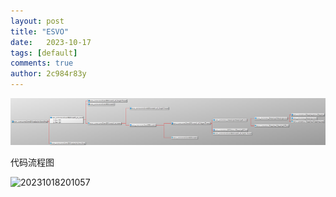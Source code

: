 ```yaml
---
layout: post
title: "ESVO"
date:   2023-10-17
tags: [default]
comments: true
author: 2c984r83y
---
```

![20231018111918](https://raw.githubusercontent.com/2c984r83y/2c984r83y.github.io/main/images/20231018111918.png)

代码流程图

![20231018201057](https://raw.githubusercontent.com/2c984r83y/first_blog/main/images/20231018201057.png)